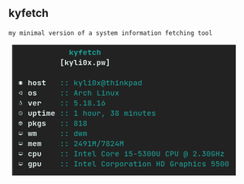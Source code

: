 ## kyfetch
<code><pre>my minimal version of a system information fetching tool
<br>
![screenshot-01](img.png)
